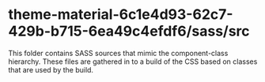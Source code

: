 # theme-material-6c1e4d93-62c7-429b-b715-6ea49c4efdf6/sass/src

This folder contains SASS sources that mimic the component-class hierarchy. These files
are gathered in to a build of the CSS based on classes that are used by the build.
